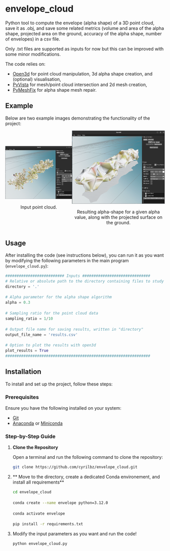 # envelope_cloud
Python tool to compute the envelope (alpha shape) of a 3D point cloud, save it as .obj, and  save some related metrics (volume and area of the alpha shape, projected area on the ground, accuracy of the alpha shape, number of envelopes) in a csv file.


Only .txt files are supported as inputs for now but this can be improved with some minor modifications.


The code relies on:
- [Open3d](https://www.open3d.org) for point cloud manipulation, 3d alpha shape creation, and (optional) visualisation,
- [PyVista](https://docs.pyvista.org/) for mesh/point cloud intersection and 2d mesh creation,
- [PyMeshFix](https://pymeshfix.pyvista.org/) for alpha shape mesh repair.

## Example

Below are two example images demonstrating the functionality of the project:

<div style="display: flex; justify-content: space-around; align-items: center;">
  <div style="text-align: center;">
    <img src="Screenshot_cloud.png" alt="Description of Image 1" width="450"/>
    <p> Input point cloud.</p>
  </div>
  <div style="text-align: center;">
    <img src="Screenshot_mesh.png" alt="Description of Image 2" width="450"/>
    <p> Resulting alpha-shape for a given alpha value, along with the projected surface on the ground. </p>
  </div>
</div>

## Usage
After installing the code (see instructions below), you can run it as you want by modifying the following parameters in the main program (```envelope_cloud.py```):

```python
########################## Inputs ##############################
# Relative or absolute path to the directory containing files to study
directory = '.'

# Alpha parameter for the alpha shape algorithm
alpha = 0.3

# Sampling ratio for the point cloud data
sampling_ratio = 1/10

# Output file name for saving results, written in "directory"
output_file_name = 'results.csv'

# Option to plot the results with open3d
plot_results = True
################################################################
```

## Installation

To install and set up the project, follow these steps:

### Prerequisites

Ensure you have the following installed on your system:
- [Git](https://git-scm.com/)
- [Anaconda](https://www.anaconda.com/products/distribution) or [Miniconda](https://docs.conda.io/en/latest/miniconda.html)

### Step-by-Step Guide

1. **Clone the Repository**

   Open a terminal and run the following command to clone the repository:

   ```bash
   git clone https://github.com/cyrilbz/envelope_cloud.git
   ```
2. ** Move to the directory, create a dedicated Conda environement, and install all requirements**
   ```bash
   cd envelope_cloud

   conda create --name envelope python=3.12.0

   conda activate envelope

   pip install -r requirements.txt
   ```
3. Modify the input parameters as you want and run the code!
   ```python
   python envelope_cloud.py
   ```

